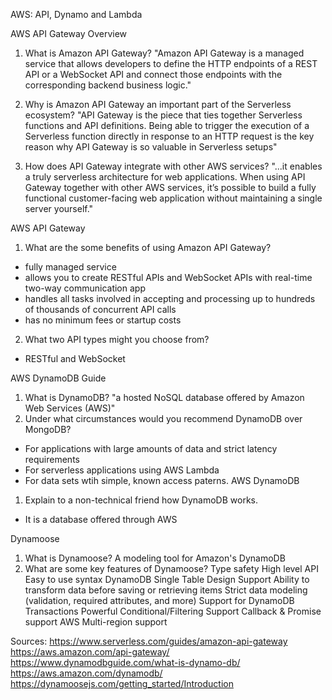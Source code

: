 AWS: API, Dynamo and Lambda

AWS API Gateway Overview

1. What is Amazon API Gateway?
  "Amazon API Gateway is a managed service that allows developers to define the HTTP endpoints of a REST API or a WebSocket API and connect those endpoints with the corresponding backend business logic."

2. Why is Amazon API Gateway an important part of the Serverless ecosystem?
  "API Gateway is the piece that ties together Serverless functions and API definitions. Being able to trigger the execution of a Serverless function directly in response to an HTTP request is the key reason why API Gateway is so valuable in Serverless setups"

3. How does API Gateway integrate with other AWS services?
  "...it enables a truly serverless architecture for web applications. When using API Gateway together with other AWS services, it’s possible to build a fully functional customer-facing web application without maintaining a single server yourself."

AWS API Gateway

1. What are the some benefits of using Amazon API Gateway?
  - fully managed service
  - allows you to create RESTful APIs and WebSocket APIs with real-time two-way communication app
  - handles all tasks involved in accepting and processing up to hundreds of thousands of concurrent API calls
  - has no minimum fees or startup costs

2. What two API types might you choose from?
  - RESTful and WebSocket

AWS DynamoDB Guide

1. What is DynamoDB? "a hosted NoSQL database offered by Amazon Web Services (AWS)"
2. Under what circumstances would you recommend DynamoDB over MongoDB?
  - For applications with large amounts of data and strict latency requirements
  - For serverless applications using AWS Lambda
  - For data sets wtih simple, known access paterns.
AWS DynamoDB

1. Explain to a non-technical friend how DynamoDB works.
  - It is a database offered through AWS

Dynamoose

1. What is Dynamoose? A modeling tool for Amazon's DynamoDB
2. What are some key features of Dynamoose? 
    Type safety
    High level API
    Easy to use syntax
    DynamoDB Single Table Design Support
    Ability to transform data before saving or retrieving items
    Strict data modeling (validation, required attributes, and more)
    Support for DynamoDB Transactions
    Powerful Conditional/Filtering Support
    Callback & Promise support
    AWS Multi-region support

Sources:
https://www.serverless.com/guides/amazon-api-gateway
https://aws.amazon.com/api-gateway/
https://www.dynamodbguide.com/what-is-dynamo-db/
https://aws.amazon.com/dynamodb/
https://dynamoosejs.com/getting_started/Introduction
